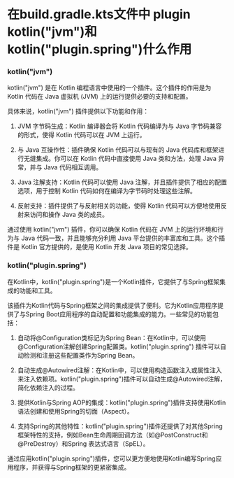 # 在build.gradle.kts文件中 plugin kotlin("jvm")和kotlin("plugin.spring")什么作用

### kotlin("jvm")

kotlin("jvm") 是在 Kotlin 编程语言中使用的一个插件。这个插件的作用是为 Kotlin 代码在 Java 虚拟机 (JVM) 上的运行提供必要的支持和配置。

具体来说，kotlin("jvm") 插件提供以下功能和作用：

1. JVM 字节码生成：Kotlin 编译器会将 Kotlin 代码编译为与 Java 字节码兼容的形式，使得 Kotlin 代码可以在 JVM 上运行。

2. 与 Java 互操作性：插件确保 Kotlin 代码可以与现有的 Java 代码库和框架进行无缝集成。你可以在 Kotlin 代码中直接使用 Java 类和方法，处理 Java 异常，并与 Java 代码相互调用。

3. Java 注解支持：Kotlin 代码可以使用 Java 注解，并且插件提供了相应的配置选项，用于控制 Kotlin 代码如何在编译为字节码时处理这些注解。

4. 反射支持：插件提供了与反射相关的功能，使得 Kotlin 代码可以方便地使用反射来访问和操作 Java 类的成员。

通过使用 kotlin("jvm") 插件，你可以确保 Kotlin 代码在 JVM 上的运行环境和行为与 Java 代码一致，并且能够充分利用 Java 平台提供的丰富库和工具。这个插件是 Kotlin 官方提供的，是使用 Kotlin 开发 Java 项目的常见选择。

### kotlin("plugin.spring")

在Kotlin中，kotlin("plugin.spring")是一个Kotlin插件，它提供了与Spring框架集成的功能和工具。

该插件为Kotlin代码与Spring框架之间的集成提供了便利。它为Kotlin应用程序提供了与Spring Boot应用程序的自动配置和功能集成的能力。一些常见的功能包括：

1. 自动将@Configuration类标记为Spring Bean：在Kotlin中，可以使用@Configuration注解创建Spring配置类。kotlin("plugin.spring")
插件可以自动检测和注册这些配置类作为Spring Bean。

2. 自动生成@Autowired注解：在Kotlin中，可以使用构造函数注入或属性注入来注入依赖项。kotlin("plugin.spring")插件可以自动生成@Autowired注解，简化依赖注入的过程。

3. 提供Kotlin与Spring AOP的集成：kotlin("plugin.spring")插件支持使用Kotlin语法创建和使用Spring的切面（Aspect）。

4. 支持Spring的其他特性：kotlin("plugin.spring")插件还提供了对其他Spring框架特性的支持，例如Bean生命周期回调方法（如@PostConstruct和@PreDestroy）和Spring
表达式语言（SpEL）。

通过应用kotlin("plugin.spring")插件，您可以更方便地使用Kotlin编写Spring应用程序，并获得与Spring框架的更紧密集成。